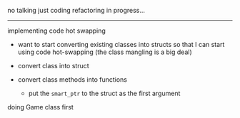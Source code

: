 no talking just coding
refactoring in progress...

---------------------------------------

implementing code hot swapping

- want to start converting existing classes
into structs so that I can start using 
code hot-swapping (the class mangling
is a big deal)

- convert class into struct
- convert class methods into functions
    - put the `smart_ptr` to the struct 
    as the first argument

doing Game class first
